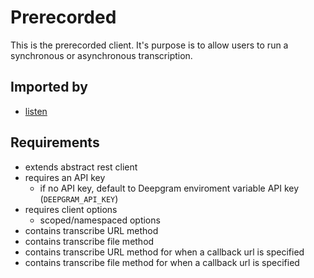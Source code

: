 # Prerecorded

This is the prerecorded client. It's purpose is to allow users to run a synchronous or asynchronous transcription.

## Imported by

- [listen](./listen.md)

## Requirements

- extends abstract rest client
- requires an API key
  - if no API key, default to Deepgram enviroment variable API key (`DEEPGRAM_API_KEY`)
- requires client options
  - scoped/namespaced options
- contains transcribe URL method
- contains transcribe file method
- contains transcribe URL method for when a callback url is specified
- contains transcribe file method for when a callback url is specified
